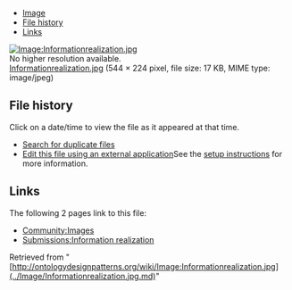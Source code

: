 * [Image](../Image/Informationrealization.jpg.md#file)
* [File history](../Image/Informationrealization.jpg.md#filehistory)
* [Links](../Image/Informationrealization.jpg.md#filelinks)

[![Image:Informationrealization.jpg](../../../images/7/7b/Informationrealization.jpg)](../../../images/7/7b/Informationrealization.jpg)  
No higher resolution available.  
[Informationrealization.jpg](../../../images/7/7b/Informationrealization.jpg)‎ (544 × 224 pixel, file size: 17 KB, MIME type: image/jpeg)

## File history

Click on a date/time to view the file as it appeared at that time.



  
* [Search for duplicate files](http://ontologydesignpatterns.org/wiki/Special:FileDuplicateSearch/Informationrealization.jpg "Special:FileDuplicateSearch/Informationrealization.jpg")
* [Edit this file using an external application](http://ontologydesignpatterns.org/wiki/index.php?title=Image:Informationrealization.jpg&action=edit&externaledit=true&mode=file "Image:Informationrealization.jpg")See the [setup instructions](http://www.mediawiki.org/wiki/Manual:External_editors "http://www.mediawiki.org/wiki/Manual:External_editors") for more information.

## Links



The following 2 pages link to this file:


* [Community:Images](../Community/Images.md "Community:Images")
* [Submissions:Information realization](../Submissions/Information_realization.md "Submissions:Information realization")


Retrieved from "[http://ontologydesignpatterns.org/wiki/Image:Informationrealization.jpg](../Image/Informationrealization.jpg.md)"